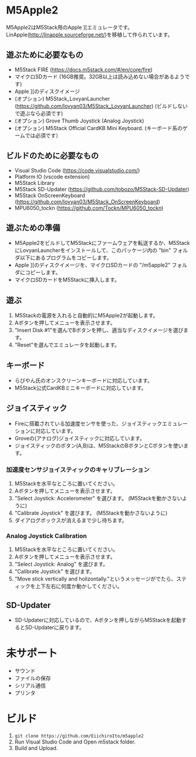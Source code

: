 # M5Apple2
M5Apple2はM5Stack用のApple ][エミュレータです。LinApple(http://linapple.sourceforge.net/)を移植して作られています。

## 遊ぶために必要なもの
* M5Stack FIRE (https://docs.m5stack.com/#/en/core/fire)
* マイクロSDカード (16GB推奨。32GB以上は読み込めない場合があるようです)
* Apple ][のディスクイメージ
* (オプション) M5Stack_LovyanLauncher (https://github.com/lovyan03/M5Stack_LovyanLauncher) (ビルドしないで遊ぶなら必須です)
* (オプション) Grove Thumb Joystick (Analog Joystick)
* (オプション) M5Stack Official CardKB Mini Keyboard. (キーボード系のゲームでは必須です）

## ビルドのために必要なもの
* Visual Studio Code (https://code.visualstudio.com/)
* Platform IO (vscode extension)
* M5Stack Library
* M5Stack SD-Updater (https://github.com/tobozo/M5Stack-SD-Updater)
* M5Stack OnScreenKeyboard (https://github.com/lovyan03/M5Stack_OnScreenKeyboard)
* MPU6050_tockn (https://github.com/Tockn/MPU6050_tockn)

## 遊ぶための準備
* M5Apple2をビルドしてM5Stackにファームウェアを転送するか、M5StackにLovyanLauncherをインストールして、このパッケージ内の "bin" フォルダ以下にあるプログラムをコピーします。
* Apple ][のディスクイメージを、マイクロSDカードの "/m5apple2" フォルダにコピーします。
* マイクロSDカードをM5Stackに挿入します。

## 遊ぶ
1. M5Stackの電源を入れると自動的にM5Apple2が起動します。
1. Aボタンを押してメニューを表示させます。
1. "Insert Disk #1"を選んでBボタンを押し、適当なディスクイメージを選びます。
1. "Reset"を選んでエミュレータを起動します。

## キーボード
* らびやん氏のオンスクリーンキーボードに対応しています。
* M5Stack公式CardKBミニキーボードに対応しています。

## ジョイスティック
* Fireに搭載されている加速度センサを使った、ジョイスティックエミュレーションに対応しています。
* Groveの(アナログ)ジョイスティックに対応しています。
* ジョイスティックのボタン(A,B)は、M5StackのBボタンとCボタンを使います。

### 加速度センサジョイスティックのキャリブレーション
1. M5Stackを水平なところに置いてください。
1. Aボタンを押してメニューを表示させます。
1. "Select Joystick: Accelerometer" を選びます。 (M5Stackを動かさないように)
1. "Calibrate Joystick" を選びます。 (M5Stackを動かさないように)
1. ダイアログボックスが消えるまで少し待ちます。

### Analog Joystick Calibration
1. M5Stackを水平なところに置いてください。
1. Aボタンを押してメニューを表示させます。
1. "Select Joystick: Analog" を選びます。
1. "Calibrate Joystick" を選びます。
1. "Move stick vertically and holizontally."というメッセージがでたら、スティックを上下左右に何度か動かしてください。

## SD-Updater
* SD-Updaterに対応しているので、Aボタンを押しながらM5Stackを起動するとSD-Updaterに戻ります。

# 未サポート
* サウンド
* ファイルの保存
* シリアル通信
* プリンタ

# ビルド
1. `git clone https://github.com/EiichiroIto/m5apple2`
1. Run Visual Studio Code and Open m5stack folder.
1. Build and Upload.

